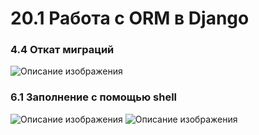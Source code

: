 # 20.1 Работа с ORM в Django

### 4.4 Откат миграций

![Описание изображения](C:\Users\user\Desktop\pet-projects\web-3\4.png)


### 6.1 Заполнение с помощью shell

![Описание изображения](C:\Users\user\Desktop\pet-projects\web-3\5.png)
![Описание изображения](C:\Users\user\Desktop\pet-projects\web-3\6.png)
